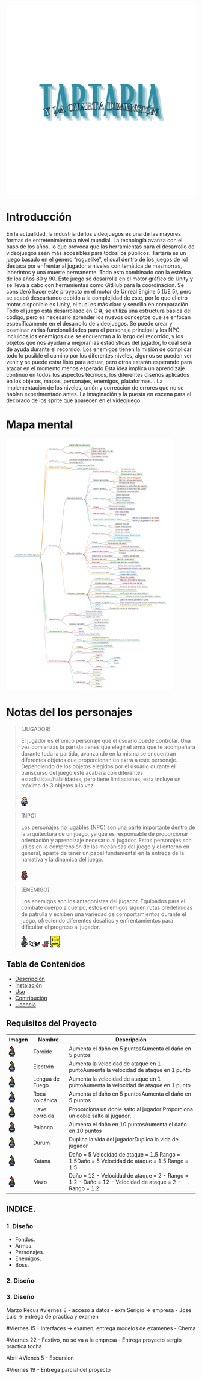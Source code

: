 ![logo](image.png)

# Introducción

En la actualidad, la industria de los videojuegos es una de las mayores formas de entretenimiento a nivel mundial. La tecnología avanza con el paso de los años, lo que provoca que las herramientas para el desarrollo de videojuegos sean más accesibles para todos los públicos.
Tartaria es un juego basado en el género “roguelike”, el cual dentro de los juegos de rol destaca por enfrentar al jugador a niveles con temática de mazmorras, laberintos y una muerte permanente. Todo esto combinado con la estética de los años 80 y 90. Este juego se desarrolla en el motor gráfico de Unity y se lleva a cabo con herramientas como GitHub para la coordinación.
Se consideró hacer este proyecto en el motor de Unreal Engine 5 (UE 5), pero se acabó descartando debido a la complejidad de este, por lo que el otro motor disponible es Unity, el cual es más claro y sencillo en comparación.
Todo el juego está desarrollado en C #, se utiliza una estructura básica del código, pero es necesario aprender los nuevos conceptos que se enfocan específicamente en el desarrollo de videojuegos. Se puede crear y examinar varias funcionalidades para el personaje principal y los NPC, incluidos los enemigos que se encuentran a lo largo del recorrido, y los objetos que nos ayudan a mejorar las estadísticas del jugador, lo cual será de ayuda durante el recorrido. Los enemigos tienen la misión de complicar todo lo posible el camino por los diferentes niveles, algunos se pueden ver venir y se puede estar listo para actuar, pero otros estarán esperando para atacar en el momento menos esperado
Esta idea implica un aprendizaje continuo en todos los aspectos técnicos, los diferentes diseños aplicados en los objetos, mapas, personajes, enemigos, plataformas… La implementación de los niveles, unión y corrección de errores que no se habían experimentado antes. La imaginación y la puesta en escena para el decorado de los sprite que aparecen en el videojuego.

# Mapa mental

![->](mapaMental2.png)

# Notas del los personajes

> [JUGADOR]
>
> El jugador es el único personaje que el usuario puede controlar. Una vez comienzas la partida tienes que elegir el arma que te acompañara durante toda la partida, avanzando en la misma se encuentran diferentes objetos que proporcionan un extra a este personaje.
> Dependiendo de los objetos elegidos por el usuario durante el transcurso del juego este acabara con diferentes estadísticas/habilidades, pero tiene limitaciones, esta incluye un máximo de 3 objetos a la vez.
>
>![->](NPC.png)

> [NPC]
>
> Los personajes no jugables (NPC) son una parte importante dentro de la arquitectura de un juego, ya que es responsable de proporcionar orientación y aprendizaje necesario al jugador. Estos personajes son útiles en la comprensión de las mecánicas del juego y el entorno en general, aparte de tener un papel fundamental en la entrega de la narrativa y la dinámica del juego.
>
>![->](NPC2.png)

> [ENEMIGO]
>
> Los enemigos son los antagonistas del jugador. Equipados para el combate cuerpo a cuerpo, estos enemigos siguen rutas predefinidas de patrulla y exhiben una variedad de comportamientos durante el juego, ofreciendo diferentes desafíos y enfrentamientos para dificultar el progreso al jugador.
>
>![->](Enemigo1.png)
>![->](EnemigoVolador1.png)
>![->](Rata.png)
>![->](Glovo.png)


## Tabla de Contenidos
- [Descripción](#descripción)
- [Instalación](#instalación)
- [Uso](#uso)
- [Contribución](#contribución)
- [Licencia](#licencia)

## Requisitos del Proyecto

| Imagen | Nombre   | Descripción |
|--------|----------|-------------|
| ![->](Enemigo1.png) | Toroide | Aumenta el daño en 5 puntosAumenta el daño en 5 puntos |
| ![->](Enemigo1.png) | Electrón | Aumenta la velocidad de ataque en 1 puntoAumenta la velocidad de ataque en 1 punto |
| ![->](Enemigo1.png) | Lengua de Fuego | Aumenta la velocidad de ataque en 1 puntoAumenta la velocidad de ataque en 1 punto |
| ![->](Enemigo1.png) | Roca volcánica | Aumenta el daño en 5 puntosAumenta el daño en 5 puntos |
| ![->](Enemigo1.png) | Llave corroída | Proporciona un doble salto al jugador.Proporciona un doble salto al jugador. |
| ![->](Enemigo1.png) | Palanca | Aumenta el daño en 10 puntosAumenta el daño en 10 puntos |
| ![->](Enemigo1.png) | Durum | Duplica la vida del jugadorDuplica la vida del jugador |
| ![->](Enemigo1.png) | Katana | Daño = 5 Velocidad de ataque = 1.5 Rango = 1.5Daño = 5 Velocidad de ataque = 1.5 Rango = 1.5 |
| ![->](Enemigo1.png) | Mazo | Daño = 12 - Velocidad de ataque = 2 - Rango = 1.2 - Daño = 12 - Velocidad de ataque = 2 - Rango = 1.2 |



## INDICE.

### 1. Diseño

- Fondos.
- Armas.
- Personajes.
- Enemigos.
- Boss.

### 2. Diseño

### 3. Diseño

Marzo
Recus
#viernes 8 - acceso a datos - exm Serigio -> empresa - Jose Luis -> entrega de practica y examen

#Viernes 15 - Interfaces -> examen, entrega modelos de examenes - Chema

#Viernes 22 - Festivo, no se va a la empresa - Entrega proyecto sergio practica tocha

Abril
#Vienes 5 - Excursion

#Viernes 19 - Entrega parcial del proyecto
